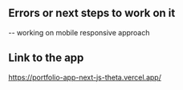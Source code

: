 ## Errors or next steps to work on it

-- working on mobile responsive approach

## Link to the app

https://portfolio-app-next-js-theta.vercel.app/
